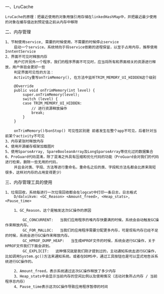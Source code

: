一、LruCache

	LruCache的原理：把最近使用的对象用强引用存储在linkedHashMap中，并把最近最少使用的对象在缓存值达到预定值之前从内存中移除

二、内存管理

	1、节制使用service, 需要的时候使用，不需要的时候停止service
		启动一个service，系统倾向于将service依赖的进程保留，以至于占用内存，推荐使用InntentService
	2、界面不可见时释放内存
		用户打开另外一个程序，我们的程序界面不可见时，应当将所有和界面相关的资源进行释放，用户体验会更好一些
		判定界面可见性的方法：
		Activity重写onTrimMemory(), 在方法中监听TRIM_MEMORY_UI_HIDDEN这个级别

		@Override  
		public void onTrimMemory(int level) {  
		    super.onTrimMemory(level);  
		    switch (level) {  
		    case TRIM_MEMORY_UI_HIDDEN:  
		        // 进行资源释放操作  
		        break;  
		    }  
		} 

		onTrimMemory()与onStop() 可见性区别是 前者发生在整个app不可见，后者针对当前某个activity不可见
	3、内存紧张时释放内存
	4、使用开源缓存框架加载图片
	5、使用SparseArray, SpareBooleanArray及LongSparseArray等优化过的数据集合
	6、ProGuard代码混淆，除了混淆之外具有压缩和优化代码的功能（ProGuard会对我们的代码进行检索，删除一些无用的代码，
		并且会对类、字段、方法等进行重命名，重命名之后的类、字段和方法名都会比原来简短很多，这样对内存的占用变得更少）

三、内存管理工具的使用

	1、垃圾回收，系统每进行一次垃圾回收都会在logcat中打印一条日志，日志格式
		D/dalvikvm: <GC_Reason> <Amount_freed>, <Heap_stats>,  <Pause_time>

		1、GC_Reason，这个是触发这次GC操作的原因  

			GC_CONCURRENT:   当我们应用程序的堆内存快要满的时候，系统会自动触发GC操作来释放内存。
			GC_FOR_MALLOC:   当我们的应用程序需要分配更多内存，可是现有内存已经不足的时候，系统会进行GC操作来释放内存。
			GC_HPROF_DUMP_HEAP:   当生成HPROF文件的时候，系统会进行GC操作，关于HPROF文件我们下面会讲到。
			GC_EXPLICIT:   这种情况就是我们刚才提到过的，主动通知系统去进行GC操作，比如调用System.gc()方法来通知系统。或者在DDMS中，通过工具按钮也是可以显式地告诉系统进行GC操作的。

		2、Amount_freed，表示系统通过这次GC操作释放了多少内存
		3、Heap_stats中会显示当前内存的空闲比例以及使用情况（活动对象所占内存 / 当前程序总内存）
		4、Pause_time表示这次GC操作导致应用程序暂停的时间
	
